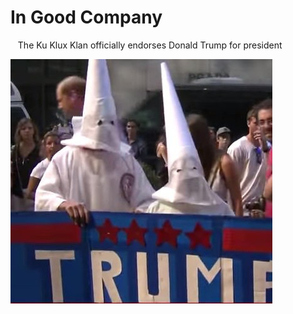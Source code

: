# In Good Company

   The Ku Klux Klan officially endorses Donald Trump for president

![](donald-trump-endorsed-by-the-ku-klux-klan.jpg)
